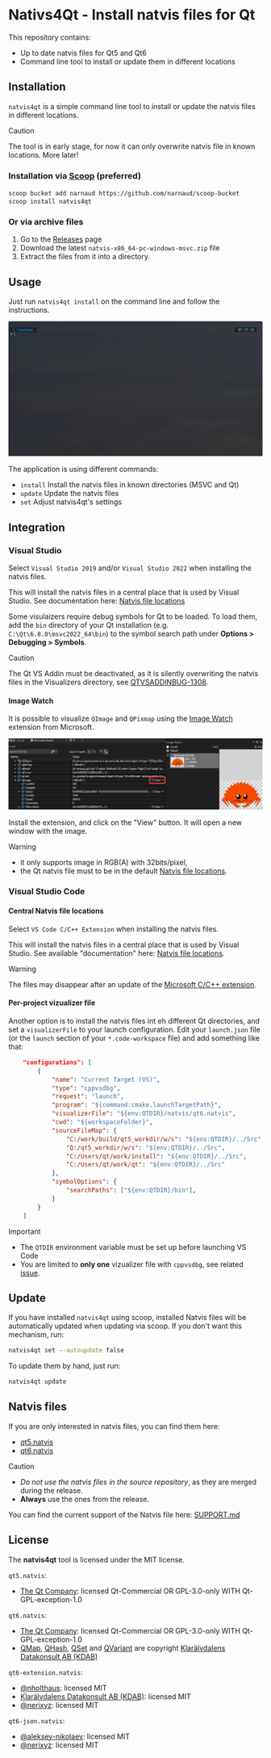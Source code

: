 # Nativs4Qt - Install natvis files for Qt

This repository contains:

- Up to date natvis files for Qt5 and Qt6
- Command line tool to install or update them in different locations

## Installation

`natvis4qt` is a simple command line tool to install or update the natvis files in different locations.

> [!CAUTION]
> The tool is in early stage, for now it can only overwrite natvis file in known locations. More later!

### Installation via [Scoop](https://scoop.sh/) (preferred)

```batch
scoop bucket add narnaud https://github.com/narnaud/scoop-bucket
scoop install natvis4qt
```

### Or via archive files

1. Go to the [Releases](https://github.com/narnaud/natvis4qt/releases) page
2. Download the latest `natvis-x86_64-pc-windows-msvc.zip` file
3. Extract the files from it into a directory.

## Usage

Just run `natvis4qt install` on the command line and follow the instructions.

![Demo](assets/demo.gif)

The application is using different commands:

- `install`  Install the natvis files in known directories (MSVC and Qt)
- `update`   Update the natvis files
- `set`      Adjust natvis4qt's settings

## Integration

### Visual Studio

Select `Visual Studio 2019` and/or `Visual Studio 2022` when installing the natvis files.

This will install the natvis files in a central place that is used by Visual Studio. See documentation here: [Natvis file locations](https://learn.microsoft.com/en-us/visualstudio/debugger/create-custom-views-of-native-objects?view=vs-2022#BKMK_natvis_location)

Some visulaizers require debug symbols for Qt to be loaded. To load them, add the `bin` directory of your Qt installation (e.g. `C:\Qt\6.8.0\msvc2022_64\bin`) to the symbol search path under **Options > Debugging > Symbols**.

> [!CAUTION]
> The Qt VS Addin must be deactivated, as it is silently overwriting the natvis files in the Visualizers directory, see [QTVSADDINBUG-1308](https://bugreports.qt.io/browse/QTVSADDINBUG-1308).

#### Image Watch

It is possible to visualize `QImage` and `QPixmap` using the [Image Watch](https://learn.microsoft.com/en-us/previous-versions/visualstudio/visual-studio-2015/debugger/image-watch/image-watch) extension from Microsoft.

![Image Watch Example](assets/image-watch.png)

Install the extension, and click on the "View" button. It will open a new window with the image.

> [!WARNING]
>
> - it only supports image in RGB(A) with 32bits/pixel,
> - the Qt natvis file must to be in the default [Natvis file locations](https://learn.microsoft.com/en-us/visualstudio/debugger/create-custom-views-of-native-objects?view=vs-2022#BKMK_natvis_location).

### Visual Studio Code

#### Central Natvis file locations

Select `VS Code C/C++ Extension` when installing the natvis files.

This will install the natvis files in a central place that is used by Visual Studio. See available "documentation" here: [Natvis file locations](https://github.com/microsoft/vscode-cpptools/issues/925#issuecomment-591483777).

> [!WARNING]
> The files may disappear after an update of the [Microsoft C/C++ extension](https://marketplace.visualstudio.com/items?itemName=ms-vscode.cpptools).

#### Per-project vizualizer file

Another option is to install the natvis files int eh different Qt directories, and set a `visualizerFile` to your launch configuration. Edit your `launch.json` file (or the `launch` section of your `*.code-workspace` file) and add something like that:

```json
    "configurations": [
        {
            "name": "Current Target (VS)",
            "type": "cppvsdbg",
            "request": "launch",
            "program": "${command:cmake.launchTargetPath}",
            "visualizerFile": "${env:QTDIR}/natvis/qt6.natvis",
            "cwd": "${workspaceFolder}",
            "sourceFileMap": {
                "C:/work/build/qt5_workdir/w/s": "${env:QTDIR}/../Src",
                "Q:/qt5_workdir/w/s": "${env:QTDIR}/../Src",
                "C:/Users/qt/work/install": "${env:QTDIR}/../Src",
                "C:/Users/qt/work/qt": "${env:QTDIR}/../Src"
            },
            "symbolOptions": {
                "searchPaths": ["${env:QTDIR}/bin"],
            }
        }
    ]
```

> [!IMPORTANT]
>
> - The `QTDIR` environment variable must be set up before launching VS Code
> - You are limited to **only one** vizualizer file with `cppvsdbg`, see related [issue](https://github.com/microsoft/vscode-cpptools/issues/10917).

## Update

If you have installed `natvis4qt` using scoop, installed Natvis files will be automatically updated when updating via scoop.
If you don't want this mechanism, run:

```cmd
natvis4qt set --autoupdate false
```

To update them by hand, just run:

```cmd
natvis4qt update
```

## Natvis files

If you are only interested in natvis files, you can find them here:

- [qt5.natvis](https://github.com/narnaud/natvis4qt/releases/latest/download/qt5.natvis)
- [qt6.natvis](https://github.com/narnaud/natvis4qt/releases/latest/download/qt6.natvis)

> [!CAUTION]
>
> - *Do not use the natvis files in the source repository*, as they are merged during the release.
> - **Always** use the ones from the release.

You can find the current support of the Natvis file here: [SUPPORT.md](SUPPORT.md)

## License

The **natvis4qt** tool is licensed under the MIT license.

`qt5.natvis`:

- [The Qt Company](https://www.qt.io/): licensed Qt-Commercial OR GPL-3.0-only WITH Qt-GPL-exception-1.0

`qt6.natvis`:

- [The Qt Company](https://www.qt.io/): licensed Qt-Commercial OR GPL-3.0-only WITH Qt-GPL-exception-1.0
- [QMap](https://github.com/qt-labs/vstools/commit/97dd70cd5b1c3c9a310377f03bf2a989d60bb1b1), [QHash](https://github.com/qt-labs/vstools/commit/71e0e9e7fecc6c1077c90a5ec739f5d89dcf5fa5), [QSet](https://github.com/qt-labs/vstools/commit/86270320212a8a9c7d3749613c4b5c189e2569fa) and [QVariant](https://github.com/qt-labs/vstools/commit/d21e92652c9728fb0512813f6938588b16ac39d1) are copyright [Klarälvdalens Datakonsult AB (KDAB)](https://www.kdab.com/)

`qt6-extension.natvis`:

- [@nholthaus](https://github.com/nholthaus): licensed MIT
- [Klarälvdalens Datakonsult AB (KDAB)](https://www.kdab.com/): licensed MIT
- [@nerixyz](https://github.com/Nerixyz): licensed MIT

`qt6-json.natvis`:

- [@aleksey-nikolaev](https://github.com/aleksey-nikolaev): licensed MIT
- [@nerixyz](https://github.com/Nerixyz): licensed MIT
